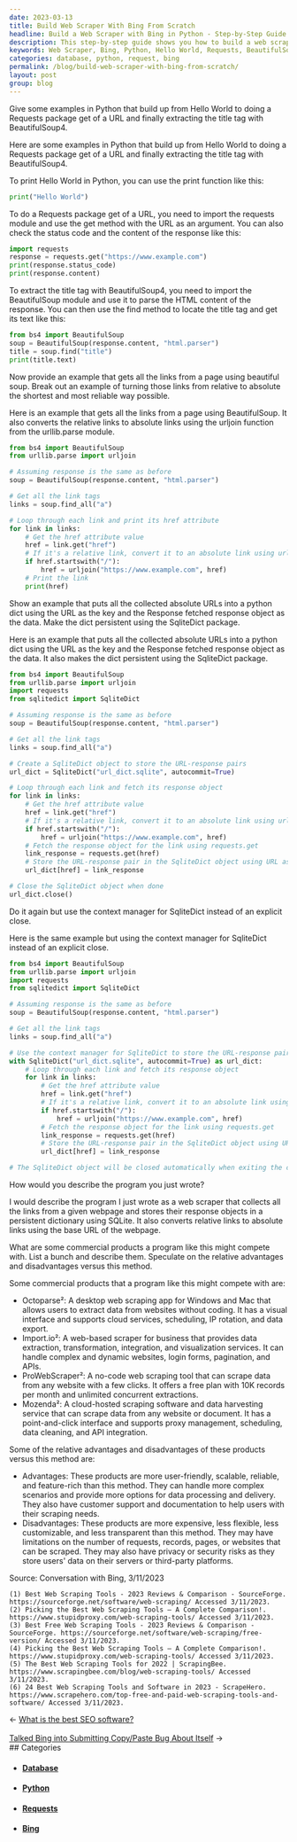 ```yaml
---
date: 2023-03-13
title: Build Web Scraper With Bing From Scratch
headline: Build a Web Scraper with Bing in Python - Step-by-Step Guide
description: This step-by-step guide shows you how to build a web scraper with Bing from scratch in Python, starting with a basic example of printing 'Hello World' and building up to extracting the title tag with BeautifulSoup4. Learn how to collect all the links from a webpage, convert them from relative to absolute links, and store them in a persistent dictionary using SQLite. Discover how to compete with commercial web scraping products and get the same features for less.
keywords: Web Scraper, Bing, Python, Hello World, Requests, BeautifulSoup4, Links, Relative Links, Absolute Links, SQLite, Octoparse, Import.io, ProWebScraper, Mozenda, User-friendly, Scalable, Reliable, Feature-rich, Expensive, Flexible
categories: database, python, request, bing
permalink: /blog/build-web-scraper-with-bing-from-scratch/
layout: post
group: blog
---
```



Give some examples in Python that build up from Hello World to doing a Requests package get of a URL and finally extracting the title tag with BeautifulSoup4.

Here are some examples in Python that build up from Hello World to doing a Requests package get of a URL and finally extracting the title tag with BeautifulSoup4.

To print Hello World in Python, you can use the print function like this:

```python
print("Hello World")
```
To do a Requests package get of a URL, you need to import the requests module and use the get method with the URL as an argument. You can also check the status code and the content of the response like this:

```python
import requests
response = requests.get("https://www.example.com")
print(response.status_code)
print(response.content)
```

To extract the title tag with BeautifulSoup4, you need to import the BeautifulSoup module and use it to parse the HTML content of the response. You can then use the find method to locate the title tag and get its text like this:

```python
from bs4 import BeautifulSoup
soup = BeautifulSoup(response.content, "html.parser")
title = soup.find("title")
print(title.text)
```

Now provide an example that gets all the links from a page using beautiful soup. Break out an example of turning those links from relative to absolute the shortest and most reliable way possible.

Here is an example that gets all the links from a page using BeautifulSoup. It also converts the relative links to absolute links using the urljoin function from the urllib.parse module.

```python
from bs4 import BeautifulSoup
from urllib.parse import urljoin

# Assuming response is the same as before
soup = BeautifulSoup(response.content, "html.parser")

# Get all the link tags
links = soup.find_all("a")

# Loop through each link and print its href attribute
for link in links:
    # Get the href attribute value
    href = link.get("href")
    # If it's a relative link, convert it to an absolute link using urljoin
    if href.startswith("/"):
        href = urljoin("https://www.example.com", href)
    # Print the link
    print(href)
```

Show an example that puts all the collected absolute URLs into a python dict using the URL as the key and the Response fetched response object as the data. Make the dict persistent using the SqliteDict package.

Here is an example that puts all the collected absolute URLs into a python dict using the URL as the key and the Response fetched response object as the data. It also makes the dict persistent using the SqliteDict package.

```python
from bs4 import BeautifulSoup
from urllib.parse import urljoin
import requests
from sqlitedict import SqliteDict

# Assuming response is the same as before
soup = BeautifulSoup(response.content, "html.parser")

# Get all the link tags
links = soup.find_all("a")

# Create a SqliteDict object to store the URL-response pairs
url_dict = SqliteDict("url_dict.sqlite", autocommit=True)

# Loop through each link and fetch its response object
for link in links:
    # Get the href attribute value
    href = link.get("href")
    # If it's a relative link, convert it to an absolute link using urljoin
    if href.startswith("/"):
        href = urljoin("https://www.example.com", href)
    # Fetch the response object for the link using requests.get
    link_response = requests.get(href)
    # Store the URL-response pair in the SqliteDict object using URL as key and response as value
    url_dict[href] = link_response

# Close the SqliteDict object when done
url_dict.close()
```

Do it again but use the context manager for SqliteDict instead of an explicit close.

Here is the same example but using the context manager for SqliteDict instead of an explicit close.

```python
from bs4 import BeautifulSoup
from urllib.parse import urljoin
import requests
from sqlitedict import SqliteDict

# Assuming response is the same as before
soup = BeautifulSoup(response.content, "html.parser")

# Get all the link tags
links = soup.find_all("a")

# Use the context manager for SqliteDict to store the URL-response pairs
with SqliteDict("url_dict.sqlite", autocommit=True) as url_dict:
    # Loop through each link and fetch its response object
    for link in links:
        # Get the href attribute value
        href = link.get("href")
        # If it's a relative link, convert it to an absolute link using urljoin
        if href.startswith("/"):
            href = urljoin("https://www.example.com", href)
        # Fetch the response object for the link using requests.get
        link_response = requests.get(href)
        # Store the URL-response pair in the SqliteDict object using URL as key and response as value
        url_dict[href] = link_response

# The SqliteDict object will be closed automatically when exiting the context manager block
```

How would you describe the program you just wrote?

I would describe the program I just wrote as a web scraper that collects all the links from a given webpage and stores their response objects in a persistent dictionary using SQLite. It also converts relative links to absolute links using the base URL of the webpage.

What are some commercial products a program like this might compete with. List a bunch and describe them. Speculate on the relative advantages and disadvantages versus this method.

Some commercial products that a program like this might compete with are:

- Octoparse²: A desktop web scraping app for Windows and Mac that allows users to extract data from websites without coding. It has a visual interface and supports cloud services, scheduling, IP rotation, and data export.
- Import.io²: A web-based scraper for business that provides data extraction, transformation, integration, and visualization services. It can handle complex and dynamic websites, login forms, pagination, and APIs.
- ProWebScraper²: A no-code web scraping tool that can scrape data from any website with a few clicks. It offers a free plan with 10K records per month and unlimited concurrent extractions.
- Mozenda²: A cloud-hosted scraping software and data harvesting service that can scrape data from any website or document. It has a point-and-click interface and supports proxy management, scheduling, data cleaning, and API integration.

Some of the relative advantages and disadvantages of these products versus this method are:

- Advantages: These products are more user-friendly, scalable, reliable, and feature-rich than this method. They can handle more complex scenarios and provide more options for data processing and delivery. They also have customer support and documentation to help users with their scraping needs.
- Disadvantages: These products are more expensive, less flexible, less customizable, and less transparent than this method. They may have limitations on the number of requests, records, pages, or websites that can be scraped. They may also have privacy or security risks as they store users' data on their servers or third-party platforms.

Source: Conversation with Bing, 3/11/2023

    (1) Best Web Scraping Tools - 2023 Reviews & Comparison - SourceForge. https://sourceforge.net/software/web-scraping/ Accessed 3/11/2023.
    (2) Picking the Best Web Scraping Tools – A Complete Comparison!. https://www.stupidproxy.com/web-scraping-tools/ Accessed 3/11/2023.
    (3) Best Free Web Scraping Tools - 2023 Reviews & Comparison - SourceForge. https://sourceforge.net/software/web-scraping/free-version/ Accessed 3/11/2023.
    (4) Picking the Best Web Scraping Tools – A Complete Comparison!. https://www.stupidproxy.com/web-scraping-tools/ Accessed 3/11/2023.
    (5) The Best Web Scraping Tools for 2022 | ScrapingBee. https://www.scrapingbee.com/blog/web-scraping-tools/ Accessed 3/11/2023.
    (6) 24 Best Web Scraping Tools and Software in 2023 - ScrapeHero. https://www.scrapehero.com/top-free-and-paid-web-scraping-tools-and-software/ Accessed 3/11/2023.


<div class="arrow-links"><div class="post-nav-prev"><span class="arrow">&larr;&nbsp;</span><a href="/blog/what-is-the-best-seo-software/">What is the best SEO software?</a></div> &nbsp; <div class="post-nav-next"><a href="/blog/talked-bing-into-submitting-copy-paste-bug-about-itself/">Talked Bing into Submitting Copy/Paste Bug About Itself</a><span class="arrow">&nbsp;&rarr;</span></div></div>
## Categories

<ul>
<li><h4><a href='/database/'>Database</a></h4></li>
<li><h4><a href='/python/'>Python</a></h4></li>
<li><h4><a href='/request/'>Requests</a></h4></li>
<li><h4><a href='/bing/'>Bing</a></h4></li></ul>